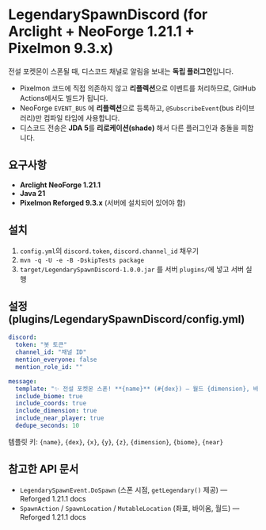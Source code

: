 # LegendarySpawnDiscord (for Arclight + NeoForge 1.21.1 + Pixelmon 9.3.x)

전설 포켓몬이 스폰될 때, 디스코드 채널로 알림을 보내는 **독립 플러그인**입니다.
- Pixelmon 코드에 직접 의존하지 않고 **리플렉션**으로 이벤트를 처리하므로, GitHub Actions에서도 빌드가 됩니다.
- NeoForge `EVENT_BUS` 에 **리플렉션**으로 등록하고, `@SubscribeEvent`(bus 라이브러리)만 컴파일 타임에 사용합니다.
- 디스코드 전송은 **JDA 5**를 **리로케이션(shade)** 해서 다른 플러그인과 충돌을 피합니다.

## 요구사항
- **Arclight NeoForge 1.21.1**
- **Java 21**
- **Pixelmon Reforged 9.3.x** (서버에 설치되어 있어야 함)

## 설치
1. `config.yml`의 `discord.token`, `discord.channel_id` 채우기
2. `mvn -q -U -e -B -DskipTests package`
3. `target/LegendarySpawnDiscord-1.0.0.jar` 를 서버 `plugins/`에 넣고 서버 실행

## 설정 (plugins/LegendarySpawnDiscord/config.yml)
```yaml
discord:
  token: "봇 토큰"
  channel_id: "채널 ID"
  mention_everyone: false
  mention_role_id: ""

message:
  template: "✨ 전설 포켓몬 스폰! **{name}** (#{dex}) — 월드 {dimension}, 바이옴 {biome}, 좌표 {x} {y} {z}{near}"
  include_biome: true
  include_coords: true
  include_dimension: true
  include_near_player: true
  dedupe_seconds: 10
```

템플릿 키: `{name}`, `{dex}`, `{x}`, `{y}`, `{z}`, `{dimension}`, `{biome}`, `{near}`

## 참고한 API 문서
- `LegendarySpawnEvent.DoSpawn` (스폰 시점, `getLegendary()` 제공) — Reforged 1.21.1 docs
- `SpawnAction` / `SpawnLocation` / `MutableLocation` (좌표, 바이옴, 월드) — Reforged 1.21.1 docs
